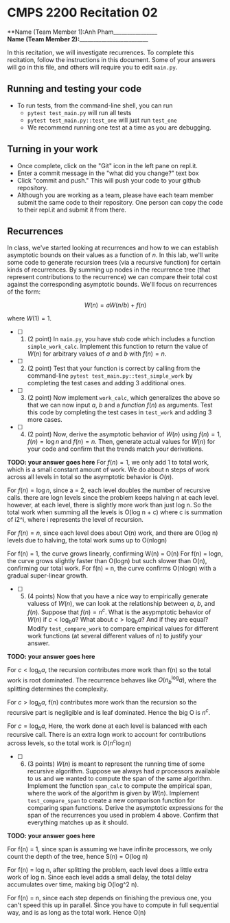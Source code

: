 # CMPS 2200  Recitation 02

**Name (Team Member 1):Anh Pham________________  
**Name (Team Member 2):**_________________________

In this recitation, we will investigate recurrences. 
To complete this recitation, follow the instructions in this document. Some of your answers will go in this file, and others will require you to edit `main.py`.



## Running and testing your code
- To run tests, from the command-line shell, you can run
  + `pytest test_main.py` will run all tests
  + `pytest test_main.py::test_one` will just run `test_one`
  + We recommend running one test at a time as you are debugging.

## Turning in your work

- Once complete, click on the "Git" icon in the left pane on repl.it.
- Enter a commit message in the "what did you change?" text box
- Click "commit and push." This will push your code to your github repository.
- Although you are working as a team, please have each team member submit the same code to their repository. One person can copy the code to their repl.it and submit it from there.

## Recurrences

In class, we've started looking at recurrences and how to we can establish asymptotic bounds on their values as a function of $n$. In this lab, we'll write some code to generate recursion trees (via a recursive function) for certain kinds of recurrences. By summing up nodes in the recurrence tree (that represent contributions to the recurrence) we can compare their total cost against the corresponding asymptotic bounds. We'll focus on  recurrences of the form:

$$ W(n) = aW(n/b) + f(n) $$

where $W(1) = 1$.

- [ ] 1. (2 point) In `main.py`, you have stub code which includes a function `simple_work_calc`. Implement this function to return the value of $W(n)$ for arbitrary values of $a$ and $b$ with $f(n)=n$.

- [ ] 2. (2 point) Test that your function is correct by calling from the command-line `pytest test_main.py::test_simple_work` by completing the test cases and adding 3 additional ones.

- [ ] 3. (2 point) Now implement `work_calc`, which generalizes the above so that we can now input $a$, $b$ and a *function* $f(n)$ as arguments. Test this code by completing the test cases in `test_work` and adding 3 more cases.

- [ ] 4. (2 point) Now, derive the asymptotic behavior of $W(n)$ using $f(n) = 1$, $f(n) = \log n$ and $f(n) = n$. Then, generate actual values for $W(n)$ for your code and confirm that the trends match your derivations.

**TODO: your answer goes here**
For $f(n) = 1$, we only add 1 to total work, which is a small constant amount of work. We do about n steps of work across all levels in total so the asymptotic behavior is $O(n)$.

For $f(n) = \log n$, since a = 2, each level doubles the number of recursive calls. there are logn levels since the problem keeps halving n at each level. however, at each level, there is slightly more work than just log n. So the total work when summing all the levels is O(log n + c) where c is summation of i2^i, where i represents the level of recursion.

For $f(n) = n$, since each level does about O(n) work, and there are O(log n) levels due to halving, the total work sums up to O(nlogn)

For f(n) = 1, the curve grows linearly, confirming W(n) = O(n)
For f(n) = logn, the curve grows slightly faster than O(logn) but such slower than O(n), confirming our total work. 
For f(n) = n, the curve confirms O(nlogn) with a gradual super-linear growth. 

- [ ] 5. (4 points) Now that you have a nice way to empirically generate valuess of $W(n)$, we can look at the relationship between $a$, $b$, and $f(n)$. Suppose that $f(n) = n^c$. What is the asypmptotic behavior of $W(n)$ if $c < \log_b a$? What about $c > \log_b a$? And if they are equal? Modify `test_compare_work` to compare empirical values for different work functions (at several different values of $n$) to justify your answer. 

**TODO: your answer goes here**

For $c < \log_b a$, the recursion contributes more work than f(n) so the total work is root dominated. The recurrence behaves like $O(n^\log_b a)$, where the splitting determines the complexity.

For $c > \log_b a$, f(n) contributes more work than the recursion so the recursive part is negligible and is leaf dominated. Hence the big O is $n^c$.

For $c = \log_b a$, Here, the work done at each level is balanced with each recursive call. There is an extra logn work to account for contributions across levels, so the total work is $O(n^c \log n)$

- [ ] 6. (3 points) $W(n)$ is meant to represent the running time of some recursive algorithm. Suppose we always had $a$ processors available to us and we wanted to compute the span of the same algorithm. Implement the function `span_calc` to compute the empirical span, where the work of the algorithm is given by $W(n)$. Implement `test_compare_span` to create a new comparison function for comparing span functions. Derive the asymptotic expressions for the span of the recurrences you used in problem 4 above. Confirm that everything matches up as it should. 

**TODO: your answer goes here**

For f(n) = 1, since span is assuming we have infinite processors, we only count the depth of the tree, hence S(n) = O(log n)

For f(n) = log n, after splitting the problem, each level does a little extra work of log n. Since each level adds a small delay, the total delay accumulates over time, making big O(log^2 n).

For f(n) = n, since each step depends on finishing the previous one, you can't speed this up in parallel. Since you have to compute in full sequential way, and is as long as the total work. Hence O(n)

